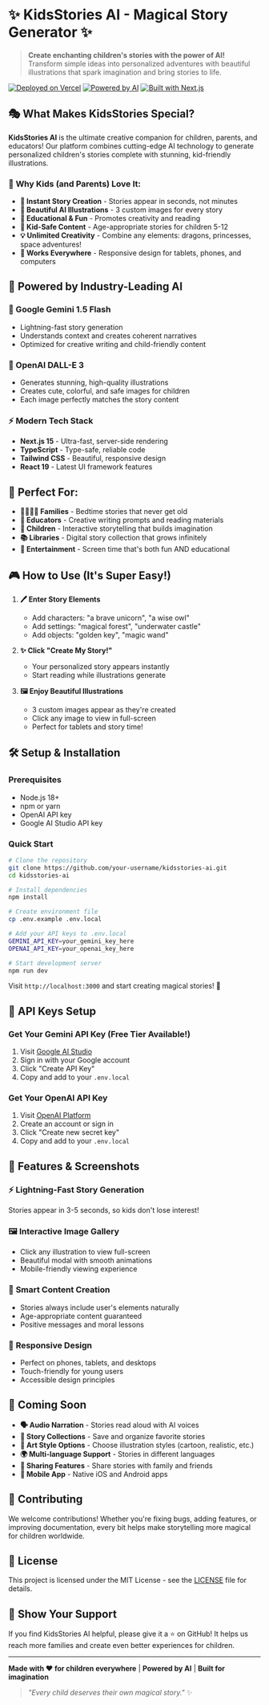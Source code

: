 # ✨ KidsStories AI - Magical Story Generator ✨

> **Create enchanting children's stories with the power of AI!** Transform simple ideas into personalized adventures with beautiful illustrations that spark imagination and bring stories to life.

[![Deployed on Vercel](https://img.shields.io/badge/Deployed%20on-Vercel-black?style=for-the-badge&logo=vercel)](https://vercel.com/orenk-taboolacoms-projects/v0-kid-story-website-builder)
[![Powered by AI](https://img.shields.io/badge/Powered%20by-Gemini%20%26%20DALL--E-purple?style=for-the-badge)](https://github.com)
[![Built with Next.js](https://img.shields.io/badge/Built%20with-Next.js%2015-black?style=for-the-badge&logo=next.js)](https://nextjs.org)

## 🎭 What Makes KidsStories Special?

**KidsStories AI** is the ultimate creative companion for children, parents, and educators! Our platform combines cutting-edge AI technology to generate personalized children's stories complete with stunning, kid-friendly illustrations.

### 🌟 **Why Kids (and Parents) Love It:**
- **📝 Instant Story Creation** - Stories appear in seconds, not minutes
- **🎨 Beautiful AI Illustrations** - 3 custom images for every story
- **🧠 Educational & Fun** - Promotes creativity and reading
- **👶 Kid-Safe Content** - Age-appropriate stories for children 5-12
- **💡 Unlimited Creativity** - Combine any elements: dragons, princesses, space adventures!
- **📱 Works Everywhere** - Responsive design for tablets, phones, and computers

## 🚀 Powered by Industry-Leading AI

### **🧠 Google Gemini 1.5 Flash**
- Lightning-fast story generation
- Understands context and creates coherent narratives
- Optimized for creative writing and child-friendly content

### **🎨 OpenAI DALL-E 3**
- Generates stunning, high-quality illustrations
- Creates cute, colorful, and safe images for children
- Each image perfectly matches the story content

### **⚡ Modern Tech Stack**
- **Next.js 15** - Ultra-fast, server-side rendering
- **TypeScript** - Type-safe, reliable code
- **Tailwind CSS** - Beautiful, responsive design
- **React 19** - Latest UI framework features

## 🎯 Perfect For:

- **👨‍👩‍👧‍👦 Families** - Bedtime stories that never get old
- **🏫 Educators** - Creative writing prompts and reading materials
- **👶 Children** - Interactive storytelling that builds imagination
- **📚 Libraries** - Digital story collection that grows infinitely
- **🎪 Entertainment** - Screen time that's both fun AND educational

## 🎮 How to Use (It's Super Easy!)

1. **🖊️ Enter Story Elements**
   - Add characters: "a brave unicorn", "a wise owl"
   - Add settings: "magical forest", "underwater castle"
   - Add objects: "golden key", "magic wand"

2. **✨ Click "Create My Story!"**
   - Your personalized story appears instantly
   - Start reading while illustrations generate

3. **🖼️ Enjoy Beautiful Illustrations**
   - 3 custom images appear as they're created
   - Click any image to view in full-screen
   - Perfect for tablets and story time!

## 🛠️ Setup & Installation

### Prerequisites
- Node.js 18+ 
- npm or yarn
- OpenAI API key
- Google AI Studio API key

### Quick Start
```bash
# Clone the repository
git clone https://github.com/your-username/kidsstories-ai.git
cd kidsstories-ai

# Install dependencies
npm install

# Create environment file
cp .env.example .env.local

# Add your API keys to .env.local
GEMINI_API_KEY=your_gemini_key_here
OPENAI_API_KEY=your_openai_key_here

# Start development server
npm run dev
```

Visit `http://localhost:3000` and start creating magical stories! 🎉

## 🔐 API Keys Setup

### Get Your Gemini API Key (Free Tier Available!)
1. Visit [Google AI Studio](https://aistudio.google.com/app/apikey)
2. Sign in with your Google account
3. Click "Create API Key"
4. Copy and add to your `.env.local`

### Get Your OpenAI API Key
1. Visit [OpenAI Platform](https://platform.openai.com/api-keys)
2. Create an account or sign in
3. Click "Create new secret key"
4. Copy and add to your `.env.local`

## 🎨 Features & Screenshots

### ⚡ **Lightning-Fast Story Generation**
Stories appear in 3-5 seconds, so kids don't lose interest!

### 🖼️ **Interactive Image Gallery**
- Click any illustration to view full-screen
- Beautiful modal with smooth animations
- Mobile-friendly viewing experience

### 🎯 **Smart Content Creation**
- Stories always include user's elements naturally
- Age-appropriate content guaranteed
- Positive messages and moral lessons

### 📱 **Responsive Design**
- Perfect on phones, tablets, and desktops
- Touch-friendly for young users
- Accessible design principles

## 🚀 Coming Soon

- **🗣️ Audio Narration** - Stories read aloud with AI voices
- **📖 Story Collections** - Save and organize favorite stories
- **🎨 Art Style Options** - Choose illustration styles (cartoon, realistic, etc.)
- **🌍 Multi-language Support** - Stories in different languages
- **👥 Sharing Features** - Share stories with family and friends
- **📱 Mobile App** - Native iOS and Android apps

## 🤝 Contributing

We welcome contributions! Whether you're fixing bugs, adding features, or improving documentation, every bit helps make storytelling more magical for children worldwide.

## 📄 License

This project is licensed under the MIT License - see the [LICENSE](LICENSE) file for details.

## 🌟 Show Your Support

If you find KidsStories AI helpful, please give it a ⭐ on GitHub! It helps us reach more families and create even better experiences for children.

---

**Made with ❤️ for children everywhere** | **Powered by AI** | **Built for imagination**

> *"Every child deserves their own magical story."* ✨
